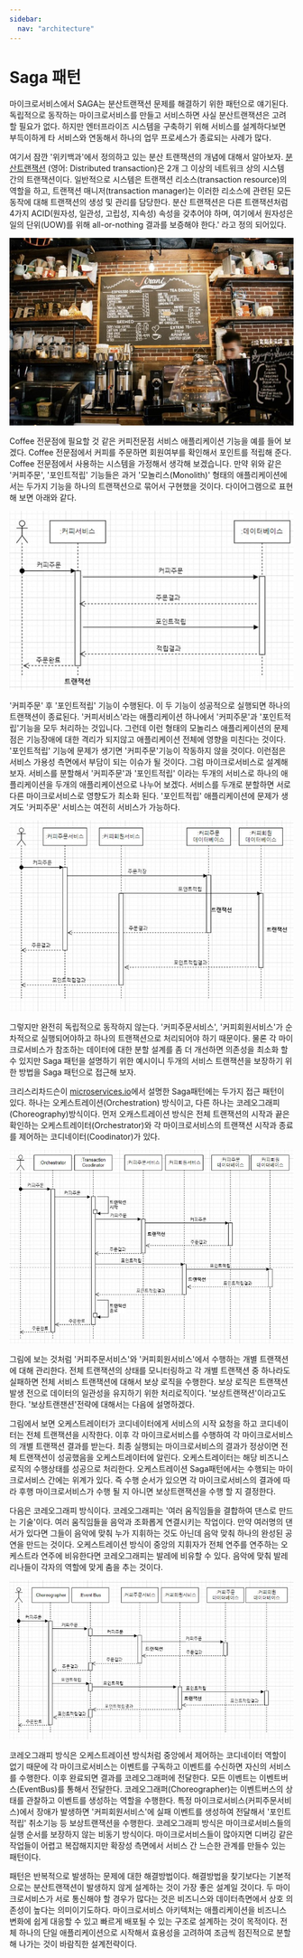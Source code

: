 ```yaml
---
sidebar:
  nav: "architecture"
---
```


# Saga 패턴

마이크로서비스에서 SAGA는 분산트랜잭션 문제를 해결하기 위한 패턴으로 얘기된다. 독립적으로 동작하는 마이크로서비스를 만들고 서비스하면 사실 분산트랜잭션은 고려할 필요가 없다. 하지만 엔터프라이즈 시스템을 구축하기 위해 서비스를 설계하다보면 부득이하게 타 서비스와 연동해서 하나의 업무 프로세스가 종료되는 사례가 많다.

여기서 잠깐 '위키백과'에서 정의하고 있는 분산 트랜잭션의 개념에 대해서 알아보자. [분산트랜잭션](https://ko.wikipedia.org/wiki/%EB%B6%84%EC%82%B0_%ED%8A%B8%EB%9E%9C%EC%9E%AD%EC%85%98)
(영어: Distributed transaction)은 2개 그 이상의 네트워크 상의 시스템 간의 트랜잭션이다. 일반적으로 시스템은 트랜잭션 리소스(transaction resource)의 역할을 하고, 트랜잭션 매니저(transaction manager)는 이러한 리소스에 관련된 모든 동작에 대해 트랜잭션의 생성 및 관리를 담당한다. 분산 트랜잭션은 다른 트랜잭션처럼 4가지 ACID(원자성, 일관성, 고립성, 지속성) 속성을 갖추어야 하며, 여기에서 원자성은 일의 단위(UOW)를 위해 all-or-nothing 결과를 보증해야 한다.' 라고 정의 되어있다.

![sourcecode](/assets/images/coffee1.jpg)

Coffee 전문점에 필요할 것 같은 커피전문점 서비스 애플리케이션 기능을 예를 들어 보겠다. Coffee 전문점에서 커피를 주문하면 회원여부를 확인해서 포인트를 적립해 준다. Coffee 전문점에서 사용하는 시스템을 가정해서 생각해 보겠습니다.
만약 위와 같은 '커피주문', '포인트적립' 기능들은 과거 '모놀리스(Monolith)' 형태의 애플리케이션에서는 두가지 기능을 하나의 트랜잭션으로 묶어서 구현했을 것이다. 다이어그램으로 표현해 보면 아래와 같다. 

![sourcecode](/assets/images/monolith.jpg)

'커피주문' 후 '포인트적립' 기능이 수행된다. 이 두 기능이 성공적으로 실행되면 하나의 트랜잭션이 종료된다. '커피서비스'라는 애플리케이션 하나에서 '커피주문'과 '포인트적립'기능을 모두 처리하는 것입니다. 그런데 이런 형태의 모놀리스 애플리케이션의 문제점은 기능장애에 대한 격리가 되지않고 애플리케이션 전체에 영향을 미친다는 것이다. '포인트적립' 기능에 문제가 생기면 '커피주문'기능이 작동하지 않을 것이다. 이런점은 서비스 가용성 측면에서 부담이 되는 이슈가 될 것이다.
그럼 마이크로서비스로 설계해 보자. 서비스를 분할해서 '커피주문'과 '포인트적립' 이라는 두개의 서비스로 하나의 애플리케이션을 두개의 애플리케이션으로 나누어 보겠다. 서비스를 두개로 분할하면 서로 다른 마이크로서비스로 영향도가 최소화 된다. '포인트적립' 애플리케이션에 문제가 생겨도 '커피주문' 서비스는 여전히 서비스가 가능하다. 

![sourcecode](/assets/images/microservice1.jpg)

그렇지만 완전히 독립적으로 동작하지 않는다. '커피주문서비스', '커피회원서비스'가 순차적으로 실행되어야하고 하나의 트랜잭션으로 처리되어야 하기 때문이다. 물론 각 마이크로서비스가 참조하는 데이터에 대한 분할 설계를 좀 더 개선하면 의존성을 최소화 할 수 있지만 Saga 패턴을 설명하기 위한 예시이니 두개의 서비스 트랜잭션을 보장하기 위한 방법을 Saga 패턴으로 접근해 보자.

크리스리차드슨이 [microservices.io](https://microservices.io/patterns/data/saga.html)에서 설명한 Saga패턴에는 두가지 접근 패턴이 있다. 
하나는 오케스트레이션(Orchestration) 방식이고, 다른 하나는 코레오그래피(Choreography)방식이다.
먼저 오캐스트레이션 방식은 전체 트랜잭션의 시작과 끝은 확인하는 오케스트레이터(Orchestrator)와 각 마이크로서비스의 트랜잭션 시작과 종료를 제어하는 코디네이터(Coodinator)가 있다. 

![sourcecode](/assets/images/orchestration.jpg)

그림에 보는 것처럼 '커피주문서비스'와 '커피회원서비스'에서 수행하는 개별 트랜잭션에 대해 관리한다. 전체 트랜잭션의 상태를 모니터링하고 각 개별 트랜잭션 중 하나라도 실패하면 전체 서비스 트랜잭션에 대해서 보상 로직을 수행한다. 보상 로직은 트랜잭션 발생 전으로 데이터의 일관성을 유지하기 위한 처리로직이다. '보상트랜잭션'이라고도 한다. '보상트랜잰션'전략에 대해서는 다음에 설명하겠다.

그림에서 보면 오케스트레이터가 코디네이터에게 서비스의 시작 요청을 하고 코디네이터는 전체 트랜잭션을 시작한다. 이후 각 마이크로서비스를 수행하여 각 마이크로서비스의 개별 트랜잭션 결과를 받는다. 최종 실행되는 마이크로서비스의 결과가 정상이면 전체 트랜잭션이 성공했음을 오케스트레이터에 알린다. 오케스트레이터는 해당 비즈니스 로직의 수행상태를 성공으로 처리한다. 오케스트레이션 Saga패턴에서는 수행되는 마이크로서비스 간에는 위계가 있다. 즉 수행 순서가 있으면 각 마이크로서비스의 결과에 따라 후행 마이크로서비스가 수행 될 지 아니면 보상트랜잭션을 수행 할 지 결정한다.

다음은 코레오그래피 방식이다.
코레오그래피는 '여러 움직임들을 결합하여 댄스로 만드는 기술'이다. 여러 움직임들을 음악과 조화롭게 연결시키는 작업이다. 만약 여러명의 댄서가 있다면 그들이 음악에 맞춰 누가 지휘하는 것도 아닌데 음악 맞춰 하나의 완성된 공연을 만드는 것이다.
오케스트레이션 방식이 중앙의 지휘자가 전체 연주를 연주하는 오케스트라 연주에 비유한다면 코레오그래피는 발레에 비유할 수 있다. 음악에 맞춰 발레리나들이 각자의 역할에 맞게 춤을 추는 것이다. 

![sourcecode](/assets/images/choreography.jpg)

코레오그래피 방식은 오케스트레이션 방식처럼 중앙에서 제어하는 코디네이터 역할이 없기 때문에 각 마이크로서비스는 이벤트를 구독하고 이벤트를 수신하면 자신의 서비스를 수행한다. 이후 완료되면 결과를 코레오그래퍼에 전달한다. 모든 이벤트는 이벤트버스(EventBus)를 통해서 전달한다. 코레오그래퍼(Choreographer)는 이벤트버스의 상태를 관찰하고 이벤트를 생성하는 역할을 수행한다. 특정 마이크로서비스(커피주문서비스)에서 장애가 발생하면 '커피회원서비스'에 실패 이벤트를 생성하여 전달해서 '포인트적립' 취소기능 등 보상트랜잭션을 수행한다. 코레오그래피 방식은 마이크로서비스들의 실행 순서를 보장하지 않는 비동기 방식이다. 마이크로서비스들이 많아지면 디버깅 같은 작업들이 어렵고 복잡해지지만 확장성 측면에서 서비스 간 느슨한 관계를 만들수 있는 패턴이다.

패턴은 반복적으로 발생하는 문제에 대한 해결방법이다. 해결방법을 찾기보다는 기본적으로는 분산트랜잭션이 발생하지 않게 설계하는 것이 가장 좋은 설계일 것이다. 두 마이크로서비스가 서로 통신해야 할 경우가 많다는 것은 비즈니스와 데이터측면에서 상호 의존성이 높다는 의미이기도하다. 마이크로서비스 아키텍처는 애플리케이션을 비즈니스 변화에 쉽게 대응할 수 있고 빠르게 배포될 수 있는 구조로 설계하는 것이 목적이다. 전체 하나의 단일 애플리케이션으로 시작해서 효용성을 고려하여 조금씩 점진적으로 분할해 나가는 것이 바람직한 설계전략이다. 
